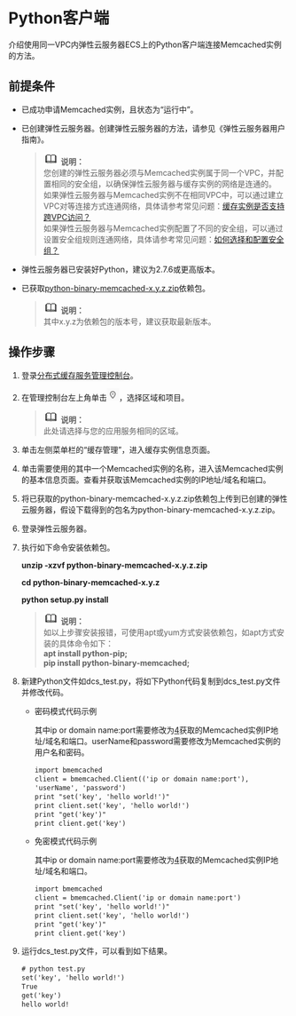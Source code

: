 # Python客户端<a name="ZH-CN_TOPIC_0179421799"></a>

介绍使用同一VPC内弹性云服务器ECS上的Python客户端连接Memcached实例的方法。

## 前提条件<a name="section16774173023520"></a>

-   已成功申请Memcached实例，且状态为“运行中”。
-   已创建弹性云服务器。创建弹性云服务器的方法，请参见《弹性云服务器用户指南》。

    >![](public_sys-resources/icon-note.gif) **说明：**   
    >您创建的弹性云服务器必须与Memcached实例属于同一个VPC，并配置相同的安全组，以确保弹性云服务器与缓存实例的网络是连通的。  
    >如果弹性云服务器与Memcached实例不在相同VPC中，可以通过建立VPC对等连接方式连通网络，具体请参考常见问题：[缓存实例是否支持跨VPC访问？](https://support.huaweicloud.com/dcs_faq/dcs-zh-ug-180312006.html)  
    >如果弹性云服务器与Memcached实例配置了不同的安全组，可以通过设置安全组规则连通网络，具体请参考常见问题：[如何选择和配置安全组？](https://support.huaweicloud.com/dcs_faq/zh-cn_topic_0082442607.html)  

-   弹性云服务器已安装好Python，建议为2.7.6或更高版本。
-   已获取[<u>python-binary-memcached-x.y.z.zip</u>](https://github.com/jaysonsantos/python-binary-memcached/releases)依赖包。

    >![](public_sys-resources/icon-note.gif) **说明：**   
    >其中x.y.z为依赖包的版本号，建议获取最新版本。  


## 操作步骤<a name="section233513143314"></a>

1.  登录[分布式缓存服务管理控制台](https://console.huaweicloud.com/dcs)。
2.  在管理控制台左上角单击![](figures/icon-region.png)，选择区域和项目。

    >![](public_sys-resources/icon-note.gif) **说明：**   
    >此处请选择与您的应用服务相同的区域。  

3.  单击左侧菜单栏的“缓存管理”，进入缓存实例信息页面。
4.  <a name="li5282125319375"></a>单击需要使用的其中一个Memcached实例的名称，进入该Memcached实例的基本信息页面。查看并获取该Memcached实例的IP地址/域名和端口。
5.  将已获取的python-binary-memcached-x.y.z.zip依赖包上传到已创建的弹性云服务器，假设下载得到的包名为python-binary-memcached-x.y.z.zip。
6.  登录弹性云服务器。
7.  执行如下命令安装依赖包。

    **unzip -xzvf python-binary-memcached-x.y.z.zip**

    **cd python-binary-memcached-x.y.z**

    **python setup.py install**

    >![](public_sys-resources/icon-note.gif) **说明：**   
    >如以上步骤安装报错，可使用apt或yum方式安装依赖包，如apt方式安装的具体命令如下：  
    >**apt install python-pip;**  
    >**pip install python-binary-memcached;**  

8.  新建Python文件如dcs\_test.py，将如下Python代码复制到dcs\_test.py文件并修改代码。
    -   密码模式代码示例

        其中ip or domain name:port需要修改为[4](#li5282125319375)获取的Memcached实例IP地址/域名和端口。userName和password需要修改为Memcached实例的用户名和密码。

        ```
        import bmemcached
        client = bmemcached.Client(('ip or domain name:port'), 'userName', 'password')
        print "set('key', 'hello world!')"
        print client.set('key', 'hello world!')
        print "get('key')"
        print client.get('key')
        ```

    -   免密模式代码示例

        其中ip or domain name:port需要修改为[4](#li5282125319375)获取的Memcached实例IP地址/域名和端口。

        ```
        import bmemcached
        client = bmemcached.Client('ip or domain name:port')
        print "set('key', 'hello world!')"
        print client.set('key', 'hello world!')
        print "get('key')"
        print client.get('key')
        ```

9.  运行dcs\_test.py文件，可以看到如下结果。

    ```
    # python test.py 
    set('key', 'hello world!')
    True
    get('key')
    hello world!
    ```


